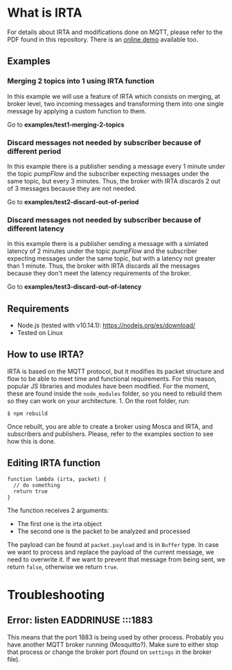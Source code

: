 # What is IRTA

For details about IRTA and modifications done on MQTT, please refer to the PDF found in this repository. There is an [online demo](http://192.241.222.173:4101/demo/) available too.

## Examples

### Merging 2 topics into 1 using IRTA function

In this example we will use a feature of IRTA which consists on merging, at broker level, two incoming messages and transforming them into one single message by applying a custom function to them.

Go to **examples/test1-merging-2-topics**

### Discard messages not needed by subscriber because of different period

In this example there is a publisher sending a message every 1 minute under the topic *pumpFlow* and the subscriber expecting messages under the same topic, but every 3 minutes. Thus, the broker with IRTA discards 2 out of 3 messages because they are not needed.

Go to **examples/test2-discard-out-of-period**

### Discard messages not needed by subscriber because of different latency

In this example there is a publisher sending a message with a simlated latency of 2 minutes under the topic *pumpFlow* and the subscriber expecting messages under the same topic, but with a latency not greater than 1 minute. Thus, the broker with IRTA discards all the messages because they don't meet the latency requirements of the broker.

Go to **examples/test3-discard-out-of-latency**

## Requirements

* Node.js (tested with v10.14.1): https://nodejs.org/es/download/
* Tested on Linux

## How to use IRTA?

IRTA is based on the MQTT protocol, but it modifies its packet structure and flow to be able to meet time and functional requirements. For this reason, popular JS libraries and modules have been modified. For the moment, these are found inside the `node_modules` folder, so you need to rebuild them so they can work on your architecture. 1. On the root folder, run:

```
$ npm rebuild
```

Once rebuilt, you are able to create a broker using Mosca and IRTA, and subscribers and publishers. Please, refer to the examples section to see how this is done.

## Editing IRTA function

```
function lambda (irta, packet) {
  // do something
  return true
}
```

The function receives 2 arguments:
* The first one is the irta object
* The second one is the packet to be analyzed and processed

The payload can be found at `packet.payload` and is in `Buffer` type. In case we want to process and replace the payload of the current message, we need to overwrite it. If we want to prevent that message from being sent, we return `false`, otherwise we return `true`.


# Troubleshooting

## Error: listen EADDRINUSE :::1883

This means that the port 1883 is being used by other process. Probably you have another MQTT broker running (Mosquitto?). Make sure to either stop that process or change the broker port (found on `settings` in the broker file).
